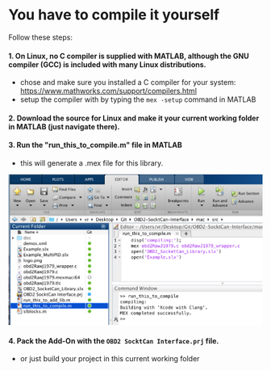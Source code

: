 # You have to compile it yourself

Follow these steps:

#### 1. On Linux, no C compiler is supplied with MATLAB, although the GNU compiler (GCC) is included with many Linux distributions.

* chose and make sure you installed a C compiler for your system: https://www.mathworks.com/support/compilers.html
* setup the compiler with by typing the `mex -setup` command in MATLAB

#### 2. Download the source for Linux and make it your current working folder in MATLAB (just navigate there).

#### 3. Run the "run_this_to_compile.m" file in MATLAB

* this will generate a .mex file for this library.

![Image of example](/images/compileIt.PNG)

#### 4. Pack the Add-On with the `OBD2 SocktCan Interface.prj` file.
* or just build your project in this current working folder
